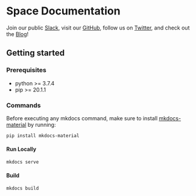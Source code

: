 # Space Documentation

Join our public [Slack](https://slack.fleek.co/), visit our [GitHub](https://github.com/FleekHQ), follow us on [Twitter](https://twitter.com/FleekHQ), and check out the [Blog](https://blog.fleek.co)!

## Getting started

### Prerequisites
- python >= 3.7.4
- pip >= 20.1.1

### Commands

Before executing any mkdocs command, make sure to install [mkdocs-material](https://github.com/squidfunk/mkdocs-material) by running:

```sh
pip install mkdocs-material
```

#### Run Locally
```sh
mkdocs serve
```

#### Build
```sh
mkdocs build
```